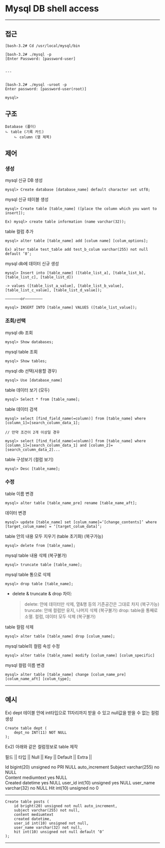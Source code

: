 # Mysql DB shell access

---

## 접근

    [bash-3.2# Cd /usr/local/mysql/bin

    [bash-3.2# ./mysql -p
    [Enter Password: [password-user]


    ---


    [bash-3.2# ./mysql -uroot -p
    Enter password: [password-user(root)]

    mysql>

## 구조

    Database (폴더)
    ㄴ table (기록 카드)
	    ㄴ column (열 제목)



## 제어


### 생성
mysql 신규 DB 생성

	mysql> Create database [database_name] default character set utf8;

mysql 신규 테이블 생성

	mysql> Create table [table_name] ([place the column which you want to insert]);

	Ex) mysql> create table information (name varchar(32));


table 컬럼 추가

	mysql> alter table [table_name] add [colum name] [colum_options];
	
	Ex) alter table test_table add test_b_colum varchar(255) not null default ‘0’;


mysql db에 데이터 신규 생성

	mysql> Insert into [table_name] ([table_list_a], [table_list_b], [table_list_c], [table_list_d])

	-> values ([table_list_a_value], [table_list_b_value], [table_list_c_value], [table_list_d_value]);

	———————or————————

	mysql> INSERT INTO [table_name] VALUES ([table_list_value]);




### 조회/선택

mysql db 조회

	mysql> Show databases;

mysql table 조회

	mysql> Show tables;

mysql db 선택(사용할 경우)

	mysql> Use [database_name]

table 데이터 보기 (모두)

	mysql> Select * from [table_name];


table 데이터 검색

	mysql> select [find_field_name(=column)] from [table_name] where [column_1]=[search_column_data_1];
	
	// 만약 조건이 2개 이상일 경우
	
	mysql> select [find_field_name(=column)] from [table_name] where [column_1]=[search_column_data_1] and [column_2]=[search_column_data_2]...

table 구성보기 (컬럼 보기)

	mysql> Desc [table_name];



### 수정


table 이름 변경

	mysql> alter table [table_name_pre] rename [table_name_aft];

데이터 변경

	mysql> update [table_name] set [colum_name]=‘[change_contents]’ where [target_colum_name] = ‘[target_colum_data]’;

table 안의 내용 모두 지우기 (table 초기화) (복구가능)

	mysql> delete from [table_name];

mysql table 내용 삭제 (복구불가)
 
	mysql> truncate table [table_name];

mysql table 통으로 삭제

	mysql> drop table [table_name];

* delete & truncate & drop 차이:
    > delete: 안에 데이터만 삭제, 열&행 등의 기존공간은 그대로 차지 (복구가능)
    > truncate: 안에 컬럼만 유지, 나머지 삭제 (복구불가)
    > drop: table을 통째로 소멸. 컬럼, 데이터 모두 삭제 (복구불가)

table 컬럼 삭제
	
	mysql> alter table [table_name] drop [colum_name];

mysql table의 컬럼 속성 수정

	mysql> alter table [table_name] modify [colum_name] [colum_specific]

mysql 컬럼 이름 변경

	mysql> alter table [table_name] change [colum_name_pre] [colum_name_aft] [colum_type];



---

## 예시


Ex) dept 테이블 안에 int타입으로 11자리까지 받을 수 있고 null값을 받을 수 없는 컬럼 생성

    Create table dept (
        dept_no INT(11) NOT NULL
    );



Ex2) 아래와 같은 컬럼정보로 table 제작

필드         || 	타입     			|| Null || 	Key     ||      Default     ||      Extra     ||   


Id				bigint(20) unsigned	    no		PRI			    NULL	            auto_increment
Subject			varchar(255)		    no					    NULL				
Content			mediumtext			    yes					    NULL		
Created			datetime			    yes					    NULL
user_id			int(10) unsigned	    yes					    NULL
user_name		varchar(32)			    no					    NULL
Hit   			int(10) unsigned	    no					    0

---

    Create table posts (
        id bright(20) unsigned not null auto_increment,
        subject varchar(255) not null,
        content mediumtext
        created datetime,
        user_id int(10) unsigned not null,
        user_name varchar(32) not null,
        hit int(10) unsigned not null default ‘0’
    );

---





